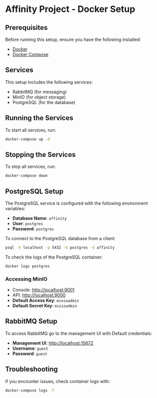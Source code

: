 # Affinity Project - Docker Setup

## Prerequisites
Before running this setup, ensure you have the following installed:
- [Docker](https://docs.docker.com/get-docker/)
- [Docker Compose](https://docs.docker.com/compose/install/)

## Services
This setup includes the following services:
- RabbitMQ (for messaging)
- MinIO (for object storage)
- PostgreSQL (for the database)

## Running the Services
To start all services, run:
```sh
docker-compose up -d
```

## Stopping the Services
To stop all services, run:
```sh
docker-compose down
```

## PostgreSQL Setup
The PostgreSQL service is configured with the following environment variables:
- **Database Name**: `affinity`
- **User**: `postgres`
- **Password**: `postgres`

To connect to the PostgreSQL database from a client:
```sh
psql -h localhost -p 5432 -U postgres -d affinity
```

To check the logs of the PostgreSQL container:
```sh
docker logs postgres
```

### Accessing MinIO
- Console: [http://localhost:9001](http://localhost:9001)
- API: [http://localhost:9000](http://localhost:9000)
- **Default Access Key**: `minioadmin`
- **Default Secret Key**: `minioadmin`

## RabbitMQ Setup
To access RabbitMQ go to the management UI with Default credentials:
- **Management UI**: [http://localhost:15672](http://localhost:9001)
- **Username**: `guest`
- **Password**: `guest`

## Troubleshooting
If you encounter issues, check container logs with:
```sh
docker-compose logs -f
```
